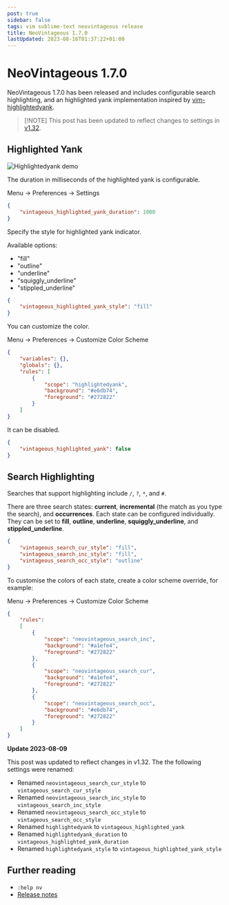 ```yaml
---
post: true
sidebar: false
tags: vim sublime-text neovintageous release
title: NeoVintageous 1.7.0
lastUpdated: 2023-08-16T01:37:22+01:00
---
```


# NeoVintageous 1.7.0

NeoVintageous 1.7.0 has been released and includes configurable search highlighting, and an highlighted yank implementation inspired by [vim-highlightedyank](https://github.com/machakann/vim-highlightedyank).

> \[!NOTE\]
> This post has been updated to reflect changes to settings in [v1.32](/2023/08/12/neovintageous-1.32.0/).

## Highlighted Yank

![Highlightedyank demo](/assets/images/2018-09-02-highlightedyank.gif)

The duration in milliseconds of the highlighted yank is configurable.

Menu → Preferences → Settings

```json
{
    "vintageous_highlighted_yank_duration": 1000
}
```

Specify the style for highlighted yank indicator.

Available options:

- "fill"
- "outline"
- "underline"
- "squiggly_underline"
- "stippled_underline"

```json
{
    "vintageous_highlighted_yank_style": "fill"
}
```

You can customize the color.

Menu → Preferences → Customize Color Scheme

```json
{
    "variables": {},
    "globals": {},
    "rules": [
        {
            "scope": "highlightedyank",
            "background": "#e6db74",
            "foreground": "#272822"
        }
    ]
}
```

It can be disabled.

```json
{
    "vintageous_highlighted_yank": false
}
```

## Search Highlighting

Searches that support highlighting include `/`, `?`, `*`, and `#`.

There are three search states: **current**, **incremental** (the match as you type the search), and **occurrences**. Each state can be configured individually. They can be set to **fill**, **outline**, **underline**, **squiggly_underline**, and **stippled_underline**.

```json
{
    "vintageous_search_cur_style": "fill",
    "vintageous_search_inc_style": "fill",
    "vintageous_search_occ_style": "outline"
}

```

To customise the colors of each state, create a color scheme override, for example:

Menu → Preferences → Customize Color Scheme

```json
{
    "rules":
    [
        {
            "scope": "neovintageous_search_inc",
            "background": "#a1efe4",
            "foreground": "#272822"
        },
        {
            "scope": "neovintageous_search_cur",
            "background": "#a1efe4",
            "foreground": "#272822"
        },
        {
            "scope": "neovintageous_search_occ",
            "background": "#e6db74",
            "foreground": "#272822"
        }
    ]
}
```

**Update 2023-08-09**

This post was updated to reflect changes in v1.32. The the following settings were renamed:

- Renamed `neovintageous_search_cur_style` to `vintageous_search_cur_style`
- Renamed `neovintageous_search_inc_style` to `vintageous_search_inc_style`
- Renamed `neovintageous_search_occ_style` to `vintageous_search_occ_style`
- Renamed `highlightedyank` to `vintageous_highlighted_yank`
- Renamed `highlightedyank_duration` to `vintageous_highlighted_yank_duration`
- Renamed `highlightedyank_style` to `vintageous_highlighted_yank_style`

## Further reading

* `:help nv`
* [Release notes](https://github.com/NeoVintageous/NeoVintageous/releases/tag/1.7.0)
